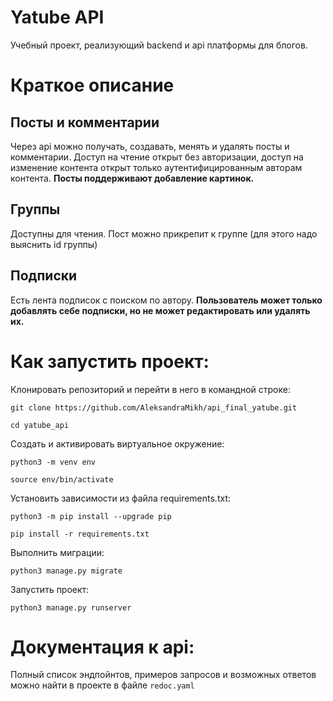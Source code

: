 # Yatube API

Учебный проект, реализующий backend и api платформы для блогов. 


# Краткое описание


## Посты и комментарии

Через api можно получать, создавать, менять и удалять посты и комментарии. Доступ на чтение открыт без авторизации, доступ на изменение контента открыт только аутентифицированным авторам контента. **Посты поддерживают добавление картинок.**

## Группы

Доступны для чтения. Пост можно прикрепит к группе (для этого надо выяснить id группы)

## Подписки

Есть лента подписок с поиском по автору. **Пользователь может только добавлять себе подписки, но не может редактировать или удалять их.**


# Как запустить проект:

Клонировать репозиторий и перейти в него в командной строке:

```
git clone https://github.com/AleksandraMikh/api_final_yatube.git

```

```
cd yatube_api

```

Cоздать и активировать виртуальное окружение:

```
python3 -m venv env

```

```
source env/bin/activate

```

Установить зависимости из файла requirements.txt:

```
python3 -m pip install --upgrade pip

```

```
pip install -r requirements.txt

```

Выполнить миграции:

```
python3 manage.py migrate

```

Запустить проект:

```
python3 manage.py runserver
```

# Документация к api:

Полный список эндпойнтов, примеров запросов и возможных ответов можно найти в проекте в файле ```redoc.yaml ```